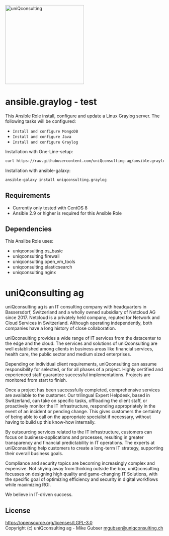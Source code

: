 <a href="https://www.uniqconsulting.ch"><img src="https://www.uniqconsulting.ch/fileadmin/images/logo-main.png" alt="uniQconsulting" width="250px"/></a>

# ansible.graylog - test


This Ansible Role install, configure and update a Linux Graylog server. The following tasks will be configured:
* `Install and configure MongoDB`
* `Install and configure Java`
* `Install and configure Graylog`

Installation with One-Line-setup:

``` bash
curl https://raw.githubusercontent.com/uniQconsulting-ag/ansible.graylog/master/setup.sh | sh
```

Installation with ansible-galaxy:

``` bash
ansible-galaxy install uniqconsulting.graylog
```

## Requirements

* Currently only tested with CentOS 8
* Ansible 2.9 or higher is required for this Ansible Role

## Dependencies

This Ansilbe Role uses:
- uniqconsulting.os_basic
- uniqconsulting.firewall
- uniqconsulting.open_vm_tools
- uniqconsulting.elasticsearch
- uniqconsulting.nginx

# uniQconsulting ag

uniQconsulting ag is an IT consulting company with headquarters in Bassersdorf, Switzerland and a wholly owned subsidiary of Netcloud AG since 2017.
Netcloud is a privately held company, reputed for Network and Cloud Services in Switzerland. Although operating independently, both companies have a long history of close collaboration.

uniQconsulting provides a wide range of IT services from the datacenter to the edge and the cloud. The services and solutions of uniQconsulting are well established among clients in business areas like financial services, health care, the public sector and medium sized enterprises.

Depending on individual client requirements, uniQconsulting can assume responsibility for selected, or for all phases of a project. Highly certified and experienced staff guarantee successful implementations. Projects are monitored from start to finish. 

Once a project has been successfully completed, comprehensive services are available to the customer. Our trilingual Expert Helpdesk, based in Switzerland, can take on specific tasks, offloading the client staff, or proactively monitor the IT infrastructure, responding appropriately in the event of an incident or pending change. This gives customers the certainty of being able to call on the appropriate specialist if necessary, without having to build up this know-how internally.

By outsourcing services related to the IT infrastructure, customers can focus on business-applications and processes, resulting in greater transparency and financial predictability in IT operations. The experts at uniQconsulting help customers to create a long-term IT strategy, supporting their overall business goals.

Compliance and security topics are becoming increasingly complex and expensive. Not shying away from thinking outside the box, uniQconsulting focusses on designing high quality and game-changing IT Solutions, with the specific goal of optimizing efficiency and security in digital workflows while maximizing ROI.

We believe in IT-driven success.

License
-------
https://opensource.org/licenses/LGPL-3.0    
Copyright (c) uniQconsulting ag - Mike Gubser <mgubser@uniqconsulting.ch>
